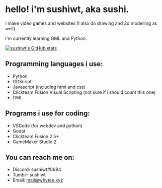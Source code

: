 # hello! i'm sushiwt, aka sushi.

I make video games and websites (I also do drawing and 3d modelling as well)

I'm currently learning GML and Python.

[![sushiwt's GitHub stats](https://github-readme-stats.vercel.app/api?username=sushiwt&theme=dark&show_icons=true)](https://github.com/anuraghazra/github-readme-stats)

## Programming languages i use:
- Python
- GDScript
- Javascript (including html and css)
- Clickteam Fusion Visual Scripting (not sure if i should count this one)
- GML

## Programs i use for coding:
- VSCode (for webdev and python)
- Godot
- Clickteam Fusion 2.5+
- GameMaker Studio 2

## You can reach me on:
- Discord: sushiwt#0684
- Tumblr: sushiwt
- Email: mail@whytee.xyz
